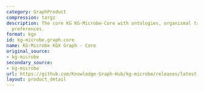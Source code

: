 ```yaml
---
category: GraphProduct
compression: targz
description: The core KG KG-Microbe-Core with ontologies, organismal traits, and growth
  preferences.
format: kgx
id: kg-microbe.graph.core
name: KG-Microbe KGX Graph - Core
original_source:
- kg-microbe
secondary_source:
- kg-microbe
url: https://github.com/Knowledge-Graph-Hub/kg-microbe/releases/latest
layout: product_detail
---
```

